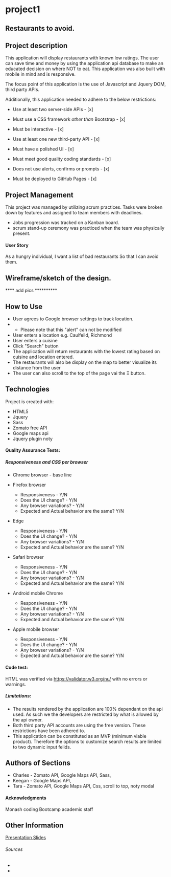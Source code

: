 # project1

## Restaurants to avoid.

## Project description 
This application will display restaurants with known low ratings. The user can save time and money by using the application api database to make an educated decision on where NOT to eat. This application was also built with mobile in mind and is responsive.

The focus point of this application is the use of Javascript and Jquery DOM, third party APIs.


Additionally, this application needed to adhere to the below restrictions: 

* Use at least two server-side APIs - [x]

* Must use a CSS framework _other than_ Bootstrap - [x]

* Must be interactive - [x]

* Use at least one new third-party API - [x]

* Must have a polished UI - [x]

* Must meet good quality coding standards - [x]

* Does not use alerts, confirms or prompts - [x]

* Must be deployed to GitHub Pages - [x]


## Project Management
This project was managed by utilizing scrum practices. Tasks were broken down by features and assigned to team members with deadlines. 
* Jobs progression was tracked on a Kanban board.
* scrum stand-up ceremony was practiced when the team was physically present.

#### User Story
As a hungry individual,
I want a list of bad restaurants 
So that I can avoid them.


## Wireframe/sketch of the design.
**** add pics **********


## How to Use
* User agrees to Google browser settings to track location. 
* * Please note that this "alert" can not be modified
* User enters a location e.g. Caulfeild, Richmond
* User enters a cuisine
* Click "Search" button
* The application will return restaurants with the lowest rating based on cuisine and location entered.
* The restaurants will also be display on the map to better visualize its distance from the user
* The user can also scroll to the top of the page vai the &Xi; button.



## Technologies 
Project is created with:

* HTML5
* Jquery
* Sass
* Zomato free API
* Google maps api
* Jquery plugin noty

#### Quality Assurance Tests:

##### Responsiveness and CSS per browser
* Chrome browser - base line 

* Firefox browser
  * Responsiveness - Y/N
  * Does the UI change? - Y/N
  * Any browser variations? - Y/N
  * Expected and Actual behavior are the same? Y/N

* Edge
  * Responsiveness - Y/N
  * Does the UI change? - Y/N
  * Any browser variations? - Y/N
  * Expected and Actual behavior are the same? Y/N

* Safari browser
  * Responsiveness - Y/N
  * Does the UI change? - Y/N
  * Any browser variations? - Y/N
  * Expected and Actual behavior are the same? Y/N

* Android mobile Chrome
  * Responsiveness - Y/N
  * Does the UI change? - Y/N
  * Any browser variations? - Y/N
  * Expected and Actual behavior are the same? Y/N

* Apple mobile browser
  * Responsiveness - Y/N
  * Does the UI change? - Y/N
  * Any browser variations? - Y/N
  * Expected and Actual behavior are the same? Y/N

#### Code test:
HTML was verified via https://validator.w3.org/nu/ with no errors or warnings.

##### Limitations:
* The results rendered by the application are 100% dependant on the api used. As such we the developers are restricted by what is allowed by the api owner. 
* Both third party API accounts are using the free version. These restrictions have been adhered to.
* This application can be constituted as an MVP (minimum viable product). Therefore the options to customize search results are limited to two dynamic input felids. 


## Authors of Sections 
* Charles - Zomato API, Google Maps API, Sass,
* Keegan - Google Maps API, 
* Tara - Zomato API, Google Maps API, Css, scroll to top, noty modal


#### Acknowledgments
Monash coding Bootcamp academic staff

## Other Information
[Presentation Slides](https://docs.google.com/presentation/d/1QRzD4g4H4aSFb3GdBYLFFfzwQww1RpaXg9p33dIp1f4/edit?usp=sharing)

###### Sources
* 
* 


